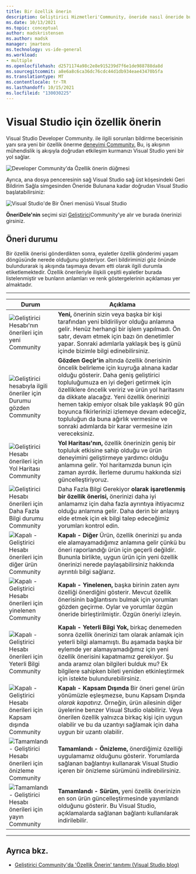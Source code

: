 ```yaml
---
title: Bir özellik önerin
description: Geliştirici Hizmetleri'Community, öneride nasıl öneride bulunduruldu ve microsoft tarafından bu yol haritasında önerilerin Visual Studio açıklandı.
ms.date: 10/13/2021
ms.topic: conceptual
author: madskristensen
ms.author: madsk
manager: jmartens
ms.technology: vs-ide-general
ms.workload:
- multiple
ms.openlocfilehash: d2571174a98c2e8e915239d7f6e1de988788da8d
ms.sourcegitcommit: a8e6a8c6ca36dc76cdc44d1db934eae43470b5fa
ms.translationtype: MT
ms.contentlocale: tr-TR
ms.lasthandoff: 10/15/2021
ms.locfileid: "130030225"
---
```

# <a name="suggest-a-feature-for-visual-studio"></a>Visual Studio için özellik önerin

Visual Studio Developer Community. ile ilgili sorunları bildirme becerisinin yanı sıra yeni bir özellik önerme [deneyimi Community.](https://aka.ms/feedback/suggest?space=8) Bu, iş akışının mühendislik iş akışıyla doğrudan etkileşim kurmanızı Visual Studio yeni bir yol sağlar.

![Developer Community'da Özellik önerin düğmesi](media/suggest-a-feature/suggest-feature-button.png)

Ayrıca, ana dosya penceresinin sağ Visual Studio  sağ üst köşesindeki Geri Bildirim Sağla simgesinden Öneride Bulunana kadar doğrudan Visual Studio başlatabilirsiniz: 

![Visual Studio'de Bir Öneri menüsü Visual Studio](media/suggest-a-feature/provide-suggestion.png)

**ÖneriDele'nin** seçimi sizi [Geliştirici](https://aka.ms/feedback/suggest?space=8)Community'ye alır ve burada önerinizi girsiniz.

## <a name="suggestion-status"></a>Öneri durumu

Bir özellik önerisi gönderdikten sonra, eyaletler özellik gönderimi yaşam döngüsünde nerede olduğunu gösteriyor. Geri bildiriminizi göz önünde bulundurarak iş akışında taşımaya devam etti olarak ilgili durumla etiketlemektedir. Özellik önerileriyle ilişkili çeşitli eyaletler burada listelenmiştir ve bunların anlamları ve renk göstergelerinin açıklaması yer almaktadır.

- - -
| **Durum** | **Açıklama**                                                                                                         |
|-------------|-------------------------------------------------------------------------------------------------------------------------|
|  ![Geliştirici Hesabı'nın önerileri için yeni Community](../ide/media/SuggestStates/New.jpg)          | **Yeni,** önerinin sizin veya başka bir kişi tarafından yeni bildiriliyor olduğu anlamına gelir. Henüz herhangi bir işlem yapılmadı. Ön satır, devam etmek için bazı ön denetimler yapar. Sonraki adımlarla yaklaşık beş iş günü içinde bizimle bilgi edinebilirsiniz.                    |
|  ![Geliştirici hesabıyla ilgili öneriler için Durumu gözden Community](../ide/media/SuggestStates/UnderReview.jpg)           | **Gözden Geçir'in** altında özellik önerisinin öncelik belirleme için kuyruğa alınana kadar olduğu gösterir. Daha geniş geliştirici topluluğumuza en iyi değeri getirmek için özelliklere öncelik veririz ve ürün yol haritasını da dikkate alacağız. Yeni özellik önerinizi hemen takip emiyor olsak bile yaklaşık 90 gün boyunca fikirlerinizi izlemeye devam edeceğiz, topluluğun da buna ağırlık vermesine ve sonraki adımlarda bir karar vermesine izin vereceksiniz.                    |
|  ![Geliştirici Hesabı önerileri için Yol Haritası Community](../ide/media/SuggestStates/OnRoadmap.jpg)       | **Yol Haritası'nın,** özellik önerinizin geniş bir topluluk etkisine sahip olduğu ve ürün deneyimini geliştirmeye yardımcı olduğu anlamına gelir. Yol haritamızda bunun için zaman ayırdık. İlerleme durumu hakkında sizi güncelleştiriyoruz.                   |
|  ![Geliştirici Hesabı önerileri için Daha Fazla Bilgi durumu Community](../ide/media/SuggestStates/NeedMoreInfo.jpg)          | Daha Fazla Bilgi Gerekiyor **olarak işaretlenmiş bir özellik önerisi,** önerinizi daha iyi anlamamız için daha fazla ayrıntıya ihtiyacımız olduğu anlamına gelir. Daha derin bir anlayış elde etmek için ek bilgi talep edeceğimiz yorumları kontrol edin.                    |
|  ![Kapalı - Geliştirici Hesabı önerileri için diğer ürün Community](../ide/media/SuggestStates/ClosedOtherProduct.jpg)          | **Kapalı - Diğer** Ürün, özellik önerinizi şu anda ele alamayamadığımız anlamına gelir çünkü bu öneri raporlandığı ürün için geçerli değildir. Bununla birlikte, uygun ürün için yeni özellik önerinizi nerede paylaşabilirsiniz hakkında ayrıntılı bilgi sağlarız.                    |
|  ![Kapalı - Geliştirici Hesabı önerileri için yinelenen Community](../ide/media/SuggestStates/ClosedDuplicate.jpg)          | **Kapalı - Yinelenen,** başka birinin zaten aynı özelliği önerdiğini gösterir. Mevcut özellik önerisinin bağlantısını bulmak için yorumları gözden geçirme. Oylar ve yorumlar özgün öneride birleştirilmiştir. Özgün öneriyi izleyin.                    |
|  ![Kapalı - Geliştirici Hesabı önerileri için Yeterli Bilgi Community](../ide/media/SuggestStates/ClosedNotEnoughInfo.jpg)          | **Kapalı - Yeterli Bilgi Yok,** birkaç denemeden sonra özellik önerinizi tam olarak anlamak için yeterli bilgi alamamıştı. Bu aşamada başka bir eylemde yer alamayamadığımız için yeni özellik önerisini kapatmamız gerekiyor. Şu anda aramız olan bilgileri bulduk mu? Ek bilgilere sahipken bileti yeniden etkinleştirmek için istekte bulundurebilirsiniz.                    |
|  ![Kapalı - Geliştirici Hesabı önerileri için Kapsam dışında Community](../ide/media/SuggestStates/closed-out-of-scope.png)           | **Kapalı - Kapsam Dışında** Bir öneri genel ürün yönümüzle eşleşmezse, bunu Kapsam Dışında *olarak kapatırız.* Örneğin, ürün ailesinin diğer üyelerine benzer Visual Studio olabiliriz. Veya önerilen özellik yalnızca birkaç kişi için uygun olabilir ve bu da uzantıyı sağlamak için daha uygun bir uzantı olabilir.                    |
|  ![Tamamlandı - Geliştirici Hesabı önerileri için önizleme Community](../ide/media/SuggestStates/CompletedPreview.jpg)           | **Tamamlandı - Önizleme,** önerdiğimiz özelliği uygulamamız olduğunu gösterir. Yorumlarda sağlanan bağlantıyı kullanarak Visual Studio içeren bir önizleme sürümünü indirebilirsiniz.                    |
|  ![Tamamlandı - Geliştirici Hesabı önerileri için yayın Community](../ide/media/SuggestStates/CompletedRelease.jpg)           | **Tamamlandı - Sürüm,** yeni özellik önerinizin en son ürün güncelleştirmesinde yayımlandı olduğunu gösterir. Bu Visual Studio, açıklamalarda sağlanan bağlantı kullanılarak indirilebilir.                        |

- - -

## <a name="see-also"></a>Ayrıca bkz.

- [Geliştirici Community'da 'Özellik Önerin' tanıtımı (Visual Studio blog)](https://devblogs.microsoft.com/visualstudio/introducing-suggest-a-feature-in-developer-community/?utm_source=vs_developer_news&utm_medium=referral)
